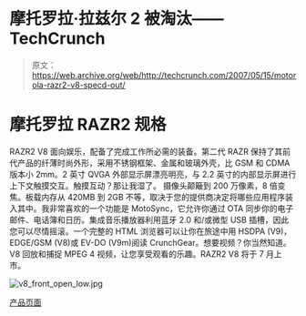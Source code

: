 # 摩托罗拉·拉兹尔 2 被淘汰——TechCrunch

> 原文：<https://web.archive.org/web/http://techcrunch.com/2007/05/15/motorola-razr2-v8-specd-out/>

# 摩托罗拉 RAZR2 规格

RAZR2 V8 面向娱乐，配备了完成工作所必需的装备。第二代 RAZR 保持了其前代产品的纤薄时尚外形，采用不锈钢框架、金属和玻璃外壳，比 GSM 和 CDMA 版本小 2mm。2 英寸 QVGA 外部显示屏漂亮明亮，与 2.2 英寸的内部显示屏进行上下文触摸交互。触摸互动？那让我湿了。
 摄像头颠簸到 200 万像素，8 倍变焦。板载内存从 420MB 到 2GB 不等，取决于您的提供商决定将哪些应用程序装入其中。我非常喜欢的一个功能是 MotoSync，它允许你通过 OTA 同步你的电子邮件、电话簿和日历。集成音乐播放器利用蓝牙 2.0 和/或微型 USB 插槽，因此您可以尽情摇滚。一个完整的 HTML 浏览器可以让你在旅途中用 HSDPA (V9)，EDGE/GSM (V8)或 EV-DO (V9m)阅读 CrunchGear。想要视频？你当然知道。V8 回放和捕捉 MPEG 4 视频，让您享受观看的乐趣。RAZR2 V8 将于 7 月上市。

![v8_front_open_low.jpg](img/eba871b00903e75483f40f3dd5138101.png)

[产品页面](https://web.archive.org/web/20210413140502/http://direct.motorola.com/hellomoto/razr2/)